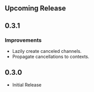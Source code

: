 ## Upcoming Release

## 0.3.1

### Improvements

- Lazily create canceled channels.
- Propagate cancellations to contexts.

## 0.3.0

- Initial Release